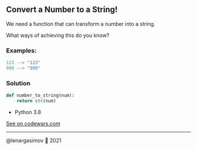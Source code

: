 ## Convert a Number to a String!

We need a function that can transform a number into a string.

What ways of achieving this do you know?

### Examples:

```python
123 --> "123"
999 --> "999"
```

### Solution

```python
def number_to_string(num):
    return str(num)
```

- Python 3.8

[See on codewars.com](https://www.codewars.com/kata/5265326f5fda8eb1160004c8/train/python)

---

@lenargasimov 🥷 2021